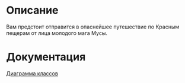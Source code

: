 # Описание #

Вам предстоит отправится в опаснейшее путешествие по Красным пещерам от лица молодого мага Мусы.

# Документация #

[Диаграмма классов](Documentation/ClassDiagram.svg)